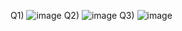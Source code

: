 Q1) ![image](https://github.com/RaoGhulam/pffall23/assets/142868044/49ac584e-0442-4cbb-b7c6-9dc3ab60a571)
Q2) ![image](https://github.com/RaoGhulam/pffall23/assets/142868044/18d60d13-42f6-40c8-b80e-d38f99d3c153)
Q3) ![image](https://github.com/RaoGhulam/pffall23/assets/142868044/5174bb62-1461-4e57-bd7b-a1d02b007ef8)

